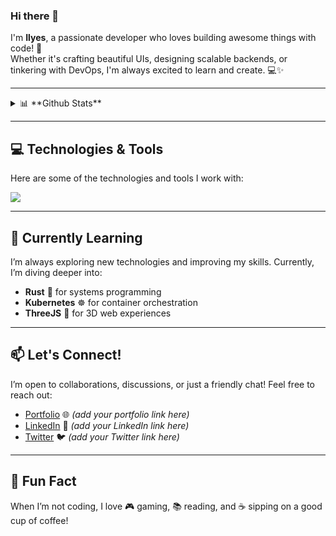 ### Hi there 👋  
I'm **Ilyes**, a passionate developer who loves building awesome things with code! 🚀  
Whether it's crafting beautiful UIs, designing scalable backends, or tinkering with DevOps, I'm always excited to learn and create. 💻✨  

---

<details>
 <summary>📊 **Github Stats**</summary>

| <img align="center" src="https://github-readme-stats.vercel.app/api?username=bouzayenilyes&show_icons=true&theme=tokyonight" alt="Github stats" /> | <img align="center" src="https://github-readme-stats.vercel.app/api/top-langs/?username=bouzayenilyes&layout=compact&theme=tokyonight&langs_count=4" /> |
| ------------- | ------------- |

</details>

---

## 💻 **Technologies & Tools**  
Here are some of the technologies and tools I work with:  

<a href="https://skillicons.dev">
<img src="https://skillicons.dev/icons?i=js,ts,rust,swift,dart,java,go,zig,react,vuejs,angular,svelte,astro,flutter,kotlin,nextjs,nuxtjs,nestjs,expressjs,fastapi,laravel,symfony,htmx,tailwind,styledcomponents,sass,materialui,threejs,supabase,mysql,postgres,mongodb,redis,firebase,graphql,nodejs,git,github,vscode,figma,kubernetes,docker,jenkins,ansible,terraform,prometheus,aws,gcp,azure,linux,nginx,wordpress,bun,deno,vercel,netlify,yarn,npm,pnpm,jest,selenium,babel,prisma&perline=7" />
</a>

---

## 🌱 **Currently Learning**  
I’m always exploring new technologies and improving my skills. Currently, I’m diving deeper into:  
- **Rust** 🦀 for systems programming  
- **Kubernetes** ☸️ for container orchestration  
- **ThreeJS** 🎨 for 3D web experiences  

---

## 📫 **Let's Connect!**  
I’m open to collaborations, discussions, or just a friendly chat! Feel free to reach out:  
- [Portfolio](#) 🌐 *(add your portfolio link here)*  
- [LinkedIn](#) 💼 *(add your LinkedIn link here)*  
- [Twitter](#) 🐦 *(add your Twitter link here)*  

---

## 🎉 **Fun Fact**  
When I’m not coding, I love 🎮 gaming, 📚 reading, and ☕ sipping on a good cup of coffee!  
